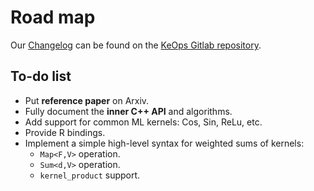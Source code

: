 Road map
========

Our [Changelog](https://plmlab.math.cnrs.fr/benjamin.charlier/libkeops/tags)
can be found on the [KeOps Gitlab repository](https://plmlab.math.cnrs.fr/benjamin.charlier/libkeops/).

To-do list
-------------

- Put **reference paper** on Arxiv.
- Fully document the **inner C++ API** and algorithms.
- Add support for common ML kernels: Cos, Sin, ReLu, etc.
- Provide R bindings.
- Implement a simple high-level syntax for weighted sums of kernels:
  - `Map<F,V>` operation.
  - `Sum<d,V>` operation.
  - `kernel_product` support.
